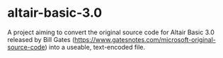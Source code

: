 # altair-basic-3.0
A project aiming to convert the original source code for Altair Basic 3.0 released by Bill Gates (https://www.gatesnotes.com/microsoft-original-source-code) into a useable, text-encoded file. 
